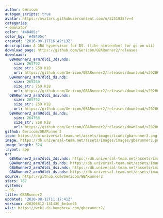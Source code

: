 ```yaml
---
author: Gericom
autogen_scripts: true
avatar: https://avatars.githubusercontent.com/u/5251038?v=4
categories:
- emulator
color: '#48405c'
color_bg: '#48405c'
created: '2016-08-17T16:49:13Z'
description: A GBA hypervisor for DS. (like nintendont for gc on wii)
download_page: https://github.com/Gericom/GBARunner2/releases
downloads:
  GBARunner2_arm7dldi_3ds.nds:
    size: 265792
    size_str: 259 KiB
    url: https://github.com/Gericom/GBARunner2/releases/download/v20200812-131430_6e4ce45/GBARunner2_arm7dldi_3ds.nds
  GBARunner2_arm7dldi_ds.nds:
    size: 265280
    size_str: 259 KiB
    url: https://github.com/Gericom/GBARunner2/releases/download/v20200812-131430_6e4ce45/GBARunner2_arm7dldi_ds.nds
  GBARunner2_arm7dldi_dsi.nds:
    size: 265792
    size_str: 259 KiB
    url: https://github.com/Gericom/GBARunner2/releases/download/v20200812-131430_6e4ce45/GBARunner2_arm7dldi_dsi.nds
  GBARunner2_arm9dldi_ds.nds:
    size: 264768
    size_str: 258 KiB
    url: https://github.com/Gericom/GBARunner2/releases/download/v20200812-131430_6e4ce45/GBARunner2_arm9dldi_ds.nds
github: Gericom/GBARunner2
icon: https://db.universal-team.net/assets/images/icons/gbarunner2.png
image: https://db.universal-team.net/assets/images/images/gbarunner2.png
image_length: 324
layout: app
qr:
  GBARunner2_arm7dldi_3ds.nds: https://db.universal-team.net/assets/images/qr/gbarunner2_arm7dldi_3ds-nds.png
  GBARunner2_arm7dldi_ds.nds: https://db.universal-team.net/assets/images/qr/gbarunner2_arm7dldi_ds-nds.png
  GBARunner2_arm7dldi_dsi.nds: https://db.universal-team.net/assets/images/qr/gbarunner2_arm7dldi_dsi-nds.png
  GBARunner2_arm9dldi_ds.nds: https://db.universal-team.net/assets/images/qr/gbarunner2_arm9dldi_ds-nds.png
source: https://github.com/Gericom/GBARunner2
stars: 767
systems:
- DS
title: GBARunner2
updated: '2020-08-12T11:17:41Z'
version: v20200812-131430_6e4ce45
wiki: https://wiki.ds-homebrew.com/gbarunner2/
---
```


